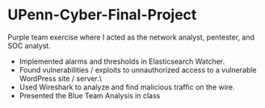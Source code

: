 # UPenn-Cyber-Final-Project
Purple team exercise where I acted as the network analyst, pentester, and SOC analyst.

  - Implemented alarms and thresholds in Elasticsearch Watcher.
  - Found vulnerabilities / exploits to unnauthorized access to a vulnerable WordPress site / server.\
  - Used Wireshark to analyze and find malicious traffic on the wire.
  - Presented the Blue Team Analysis in class
